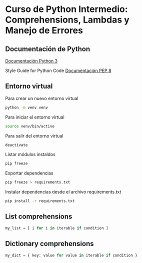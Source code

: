# Curso de Python Intermedio: Comprehensions, Lambdas y Manejo de Errores

## Documentación de Python

[Documentación Python 3](https://docs.python.org/3/)

Style Guide for Python Code [Documentación PEP 8](https://www.python.org/dev/peps/pep-0008/)

## Entorno virtual

Para crear un nuevo entorno virtual

```bash
python -m venv venv
```

Para iniciar el entorno virtual

```bash
source venv/bin/active
```

Para salir del entorno virtual

```bash
deactivate
```

Listar módulos instaldos

```bash
pip freeze
```

Exportar dependencias

```bash
pip freeze > requirements.txt
```

Instalar dependencias desde el archivo requirements.txt

```bash
pip install -r requirements.txt
```

## List comprehensions

```python
my_list = [ i for i in iterable if condition ]
```

## Dictionary comprehensions

```python
my_dict = { key: value for value in iterable if condition }
```
